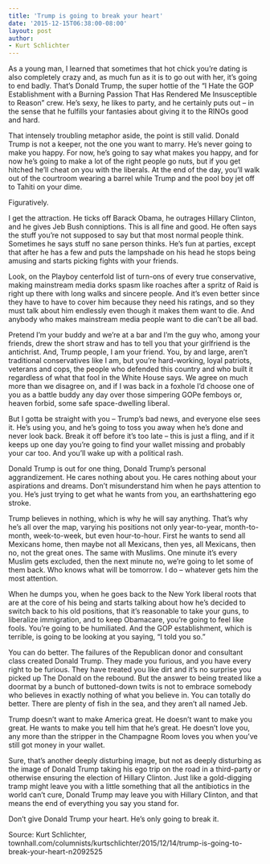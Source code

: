 ```yaml
---
title: 'Trump is going to break your heart'
date: '2015-12-15T06:38:00-08:00'
layout: post
author:
- Kurt Schlichter
---
```


As a young man, I learned that sometimes that hot chick you’re dating is also completely crazy and, as much fun as it is to go out with her, it’s going to end badly. That’s Donald Trump, the super hottie of the “I Hate the GOP Establishment with a Burning Passion That Has Rendered Me Insusceptible to Reason” crew. He’s sexy, he likes to party, and he certainly puts out – in the sense that he fulfills your fantasies about giving it to the RINOs good and hard.

That intensely troubling metaphor aside, the point is still valid. Donald Trump is not a keeper, not the one you want to marry. He’s never going to make you happy. For now, he’s going to say what makes you happy, and for now he’s going to make a lot of the right people go nuts, but if you get hitched he’ll cheat on you with the liberals. At the end of the day, you’ll walk out of the courtroom wearing a barrel while Trump and the pool boy jet off to Tahiti on your dime.

Figuratively.

I get the attraction. He ticks off Barack Obama, he outrages Hillary Clinton, and he gives Jeb Bush conniptions. This is all fine and good. He often says the stuff you’re not supposed to say but that most normal people think. Sometimes he says stuff no sane person thinks. He’s fun at parties, except that after he has a few and puts the lampshade on his head he stops being amusing and starts picking fights with your friends.

Look, on the Playboy centerfold list of turn-ons of every true conservative, making mainstream media dorks spasm like roaches after a spritz of Raid is right up there with long walks and sincere people. And it’s even better since they have to have to cover him because they need his ratings, and so they must talk about him endlessly even though it makes them want to die. And anybody who makes mainstream media people want to die can’t be all bad.

Pretend I’m your buddy and we’re at a bar and I’m the guy who, among your friends, drew the short straw and has to tell you that your girlfriend is the antichrist. And, Trump people, I am your friend. You, by and large, aren’t traditional conservatives like I am, but you’re hard-working, loyal patriots, veterans and cops, the people who defended this country and who built it regardless of what that fool in the White House says. We agree on much more than we disagree on, and if I was back in a foxhole I’d choose one of you as a battle buddy any day over those simpering GOPe femboys or, heaven forbid, some safe space-dwelling liberal.

But I gotta be straight with you – Trump’s bad news, and everyone else sees it. He’s using you, and he’s going to toss you away when he’s done and never look back. Break it off before it’s too late – this is just a fling, and if it keeps up one day you’re going to find your wallet missing and probably your car too. And you’ll wake up with a political rash.

Donald Trump is out for one thing, Donald Trump’s personal aggrandizement. He cares nothing about you. He cares nothing about your aspirations and dreams. Don’t misunderstand him when he pays attention to you. He’s just trying to get what he wants from you, an earthshattering ego stroke.

Trump believes in nothing, which is why he will say anything. That’s why he’s all over the map, varying his positions not only year-to-year, month-to-month, week-to-week, but even hour-to-hour. First he wants to send all Mexicans home, then maybe not all Mexicans, then yes, all Mexicans, then no, not the great ones. The same with Muslims. One minute it’s every Muslim gets excluded, then the next minute no, we’re going to let some of them back. Who knows what will be tomorrow. I do – whatever gets him the most attention.

When he dumps you, when he goes back to the New York liberal roots that are at the core of his being and starts talking about how he’s decided to switch back to his old positions, that it’s reasonable to take your guns, to liberalize immigration, and to keep Obamacare, you’re going to feel like fools. You’re going to be humiliated. And the GOP establishment, which is terrible, is going to be looking at you saying, “I told you so.”

You can do better. The failures of the Republican donor and consultant class created Donald Trump. They made you furious, and you have every right to be furious. They have treated you like dirt and it’s no surprise you picked up The Donald on the rebound. But the answer to being treated like a doormat by a bunch of buttoned-down twits is not to embrace somebody who believes in exactly nothing of what you believe in. You can totally do better. There are plenty of fish in the sea, and they aren’t all named Jeb.

Trump doesn’t want to make America great. He doesn’t want to make you great. He wants to make you tell him that he’s great. He doesn’t love you, any more than the stripper in the Champagne Room loves you when you’ve still got money in your wallet.

Sure, that’s another deeply disturbing image, but not as deeply disturbing as the image of Donald Trump taking his ego trip on the road in a third-party or otherwise ensuring the election of Hillary Clinton. Just like a gold-digging tramp might leave you with a little something that all the antibiotics in the world can’t cure, Donald Trump may leave you with Hillary Clinton, and that means the end of everything you say you stand for.

Don’t give Donald Trump your heart. He’s only going to break it.

Source: Kurt Schlichter, townhall.com/columnists/kurtschlichter/2015/12/14/trump-is-going-to-break-your-heart-n2092525

